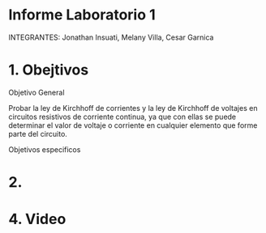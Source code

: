 # Informe Laboratorio 1

INTEGRANTES: Jonathan Insuati, Melany Villa, Cesar Garnica

# 1. Obejtivos
Objetivo General

Probar la ley de Kirchhoff de corrientes y la ley de Kirchhoff de voltajes en circuitos resistivos de corriente continua, ya que con ellas se puede determinar el valor de voltaje o corriente en cualquier elemento que forme parte del circuito.


Objetivos especificos
# 2.




# 4. Video 

